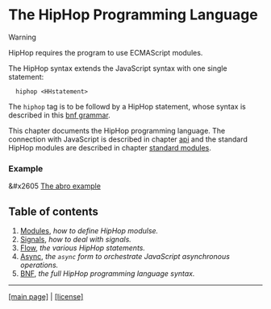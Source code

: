 <!-- ${ var doc = require( "hopdoc" ) }
${ var path = require( "path" ) }
${ var ROOT = path.dirname( module.filename ) } -->

The HipHop Programming Language
===============================

> [!WARNING]
> HipHop requires the program to use ECMAScript modules.


The HipHop syntax extends the JavaScript syntax with one single
statement:

```ebnf
  hiphop <HHstatement>
```

The `hiphop` tag is to be followd by a HipHop statement, whose
syntax is described in this [bnf grammar](syntax/hiphop.bnf).

This chapter documents the HipHop programming language.  The
connection with JavaScript is described in chapter [api](./api.md) and
the standard HipHop modules are described in chapter [standard
modules](./stdmod.md).


### Example ###

&#x2605 [The abro example](../test/abro.hh.js)


Table of contents
-----------------

  1. [Modules](./lang/module.md), _how to define HipHop modulse._
  2. [Signals](./lang/signal.md), _how to deal with signals._
  3. [Flow](./lang/flow.md), _the various HipHop statements._
  4. [Async](./lang/async.md), _the `async` form to orchestrate JavaScript asynchronous operations._
  5. [BNF](./syntax/hiphop.bnf), _the full HipHop programming language syntax._


- - - - - - - - - - - - - - - - - - - - - - - - - - - 
[[main page]](./README.md) | [[license]](./license.md)
